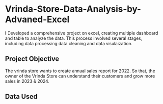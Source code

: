 # Vrinda-Store-Data-Analysis-by-Advaned-Excel
I Developed a comprehensive project on excel, creating multiple dashboard and table to analyze the data. This process involved several stages, including data processing data cleaning and data visulaization.
## Project Objective 
The vrinda store wants to create annual sales report for 2022. So that, the owner of the Vrinda Store can understand their customers and grow more sales in 2023 & 2024.
## Data Used
